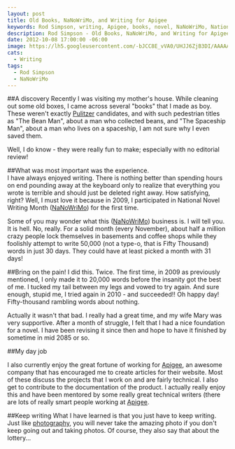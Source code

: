 ```yaml
---
layout: post
title: Old Books, NaNoWriMo, and Writing for Apigee
keywords: Rod Simpson, writing, Apigee, books, novel, NaNoWriMo, National Novel Writing Month
description: Rod Simpson - Old Books, NaNoWriMo, and Writing for Apigee 
date: 2012-10-08 17:00:00 -06:00
image: https://lh5.googleusercontent.com/-bJCC8E_vVA0/UHJJ6ZjB3DI/AAAAAAAAAf4/YE5FGKd2ZOo/s640/untitled.jpg
cats:
  - Writing
tags:
  - Rod Simpson
  - NaNoWriMo
---
```


##A discovery
Recently I was visiting my mother's house.  While cleaning out some old boxes, I came across several "books" that I made as boy. These weren't exactly [Pulitzer](http://www.pulitzer.org/) candidates, and with such pedestrian titles as "The Bean Man", about a man who collected beans, and "The Spaceship Man", about a man who lives on a spaceship, I am not sure why I even saved them.  

Well, I do know - they were really fun to make; especially with no editorial review!  

##What was most important was the experience.  
I have always enjoyed writing. There is nothing better than spending hours on end pounding away at the keyboard only to realize that everything you wrote is terrible and should just be deleted right away.  How satisfying, right?  Well, I must love it because in 2009, I participated in National Novel Writing Month ([NaNoWriMo](http://www.nanowrimo.org/)) for the first time.  

Some of you may wonder what this ([NaNoWriMo](http://www.nanowrimo.org/)) business is.  I will tell you.  It is hell.  No, really.  For a solid month (every November), about half a million crazy people lock themselves in basements and coffee shops while they foolishly attempt to write 50,000 (not a type-o, that is Fifty Thousand) words in just 30 days.  They could have at least picked a month with 31 days!

##Bring on the pain!
I did this.  Twice.  The first time, in 2009 as previously mentioned, I only made it to 20,000 words before the insanity got the best of me.  I tucked my tail between my legs and vowed to try again.  And sure enough, stupid me, I tried again in 2010 - and succeeded!!  Oh happy day!  Fifty-thousand rambling words about nothing.  


Actually it wasn't that bad.  I really had a great time, and my wife Mary was very supportive.  After a month of struggle, I felt that I had a nice foundation for a novel.  I have been revising it since then and hope to have it finished by sometime in mid 2085 or so.

##My day job
I also currently enjoy the great fortune of working for [Apigee](http://apigee.com), an awesome company that has encouraged me to create articles for their website.  Most of these discuss the projects that I work on and are fairly technical.  I also get to contribute to the documentation of the product.  I actually really enjoy this and have been mentored by some really great technical writers (there are lots of really smart people working at [Apigee](http://apigee.com).

##Keep writing
What I have learned is that you just have to keep writing.  Just like [photography](/2012/10/07/rod-simpson-photography-history/), you will never take the amazing photo if you don't keep going out and taking photos.  Of course, they also say that about the lottery...



